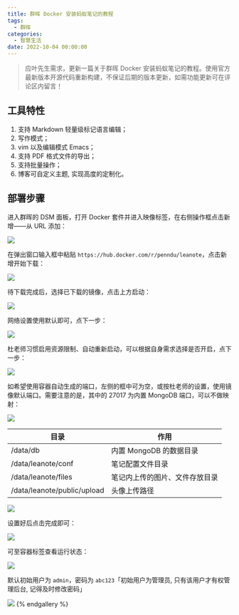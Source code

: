 ```yaml
---
title: 群晖 Docker 安装蚂蚁笔记的教程
tags:
  - 群晖
categories:
  - 智慧生活
date: 2022-10-04 00:00:00
---
```


> 应叶先生需求，更新一篇关于群晖 Docker 安装蚂蚁笔记的教程。使用官方最新版本开源代码重新构建，不保证后期的版本更新，如需功能更新可在评论区内留言！

<!-- more -->

## 工具特性

1. 支持 Markdown 轻量级标记语言编辑；
2. 写作模式；
3. vim 以及编辑模式 Emacs；
4. 支持 PDF 格式文件的导出；
5. 支持批量操作；
6. 博客可自定义主题, 实现高度的定制化。

## 部署步骤

进入群晖的 DSM 面板，打开 Docker 套件并进入映像标签，在右侧操作框点击新增——从 URL 添加：

![](https://cdn.dusays.com/2022/10/511-1.jpg)

在弹出窗口输入框中粘贴 `https://hub.docker.com/r/penndu/leanote`，点击新增开始下载：

![](https://cdn.dusays.com/2022/10/511-2.jpg)

待下载完成后，选择已下载的镜像，点击上方启动：

![](https://cdn.dusays.com/2022/10/511-3.jpg)

网络设置使用默认即可，点下一步：

![](https://cdn.dusays.com/2022/10/511-4.jpg)

杜老师习惯启用资源限制、自动重新启动，可以根据自身需求选择是否开启，点下一步：

![](https://cdn.dusays.com/2022/10/511-5.jpg)

如希望使用容器自动生成的端口，左侧的框中可为空，或按杜老师的设置，使用镜像默认端口。需要注意的是，其中的 27017 为内置 MongoDB 端口，可以不做映射：

![](https://cdn.dusays.com/2022/10/511-6.jpg)

| 目录 | 作用 |
| - | - |
| /data/db | 内置 MongoDB 的数据目录 |
| /data/leanote/conf | 笔记配置文件目录 |
| /data/leanote/files | 笔记内上传的图片、文件存放目录 |
| /data/leanote/public/upload | 头像上传路径 |

![](https://cdn.dusays.com/2022/10/511-7.jpg)

设置好后点击完成即可：

![](https://cdn.dusays.com/2022/10/511-8.jpg)

可至容器标签查看运行状态：

![](https://cdn.dusays.com/2022/10/511-9.jpg)

默认初始用户为 `admin`，密码为 `abc123`「初始用户为管理员, 只有该用户才有权管理后台, 记得及时修改密码」

![](https://cdn.dusays.com/2022/10/511-10.jpg)
{% endgallery %}